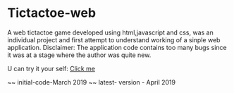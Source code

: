 # Tictactoe-web
A web tictactoe game developed using html,javascript and css, was an individual project and first attempt to understand working of a sinple web application.
Disclaimer:
  The application code contains too many bugs since it was at a stage where the author was quite new.

U can try it your self: [Click me](main.html)

~~ initial-code-March 2019
~~ latest- version - April 2019
